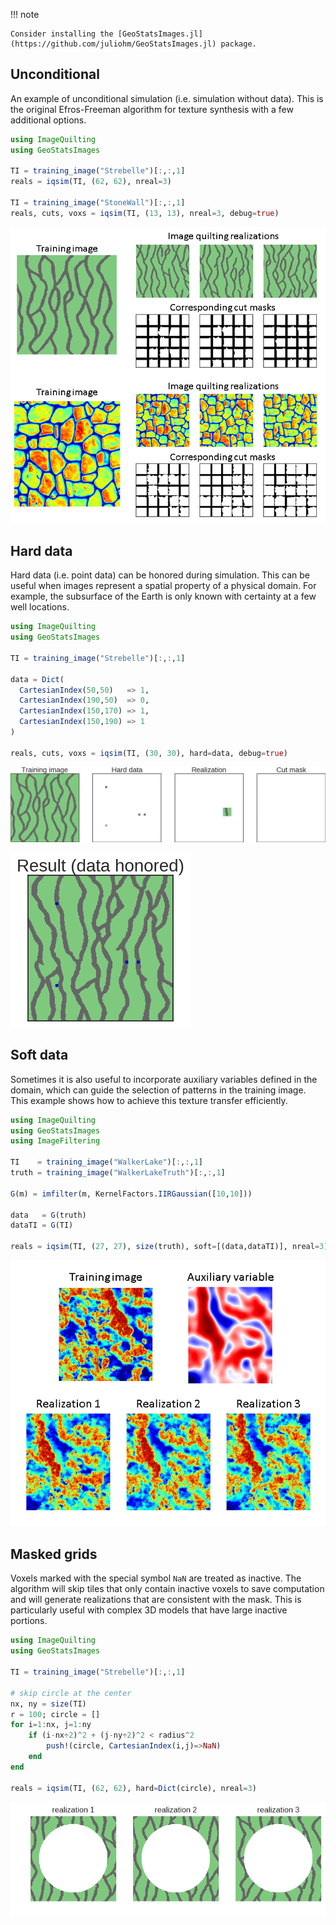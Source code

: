 !!! note

    Consider installing the [GeoStatsImages.jl](https://github.com/juliohm/GeoStatsImages.jl) package.

## Unconditional

An example of unconditional simulation (i.e. simulation without data).
This is the original Efros-Freeman algorithm for texture synthesis with a
few additional options.

```julia
using ImageQuilting
using GeoStatsImages

TI = training_image("Strebelle")[:,:,1]
reals = iqsim(TI, (62, 62), nreal=3)

TI = training_image("StoneWall")[:,:,1]
reals, cuts, voxs = iqsim(TI, (13, 13), nreal=3, debug=true)
```
![Unconditional simulation](images/unconditional.png)

## Hard data

Hard data (i.e. point data) can be honored during simulation. This can be useful
when images represent a spatial property of a physical domain. For example, the
subsurface of the Earth is only known with certainty at a few well locations.

```julia
using ImageQuilting
using GeoStatsImages

TI = training_image("Strebelle")[:,:,1]

data = Dict(
  CartesianIndex(50,50)   => 1,
  CartesianIndex(190,50)  => 0,
  CartesianIndex(150,170) => 1,
  CartesianIndex(150,190) => 1
)

reals, cuts, voxs = iqsim(TI, (30, 30), hard=data, debug=true)
```
![Hard data conditioning](images/hard.gif)

![Hard data conditioning](images/hard.png)

## Soft data

Sometimes it is also useful to incorporate auxiliary variables defined in the
domain, which can guide the selection of patterns in the training image. This
example shows how to achieve this texture transfer efficiently.

```julia
using ImageQuilting
using GeoStatsImages
using ImageFiltering

TI    = training_image("WalkerLake")[:,:,1]
truth = training_image("WalkerLakeTruth")[:,:,1]

G(m) = imfilter(m, KernelFactors.IIRGaussian([10,10]))

data   = G(truth)
dataTI = G(TI)

reals = iqsim(TI, (27, 27), size(truth), soft=[(data,dataTI)], nreal=3)
```
![Soft data conditioning](images/soft.png)

## Masked grids

Voxels marked with the special symbol `NaN` are treated as inactive. The algorithm
will skip tiles that only contain inactive voxels to save computation and will
generate realizations that are consistent with the mask. This is particularly
useful with complex 3D models that have large inactive portions.

```julia
using ImageQuilting
using GeoStatsImages

TI = training_image("Strebelle")[:,:,1]

# skip circle at the center
nx, ny = size(TI)
r = 100; circle = []
for i=1:nx, j=1:ny
    if (i-nx÷2)^2 + (j-ny÷2)^2 < radius^2
        push!(circle, CartesianIndex(i,j)=>NaN)
    end
end

reals = iqsim(TI, (62, 62), hard=Dict(circle), nreal=3)
```
![Masked grids](images/masked.png)
